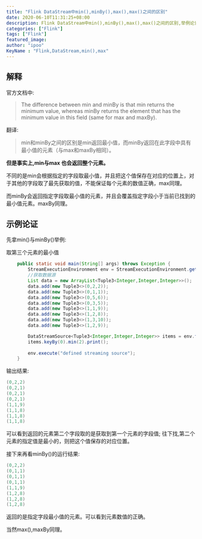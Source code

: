 ```yaml
---
title: "Flink DataStream中min(),minBy(),max(),max()之间的区别"
date: 2020-06-10T11:31:25+08:00
description: Flink DataStream中min(),minBy(),max(),max()之间的区别,举例论证
categories: ["Flink"]
tags: ["Flink"]
featured_image:
author: "ipoo"
KeyName : "Flink,DataStream,min(),max"
---
```



## 解释

官方文档中:
> The difference between min and minBy is that min returns the minimum value, whereas minBy returns the element that has the minimum value in this field (same for max and maxBy).

翻译:
> min和minBy之间的区别是min返回最小值，而minBy返回在此字段中具有最小值的元素（与max和maxBy相同）。

**但是事实上,min与max 也会返回整个元素。**

不同的是min会根据指定的字段取最小值，并且把这个值保存在对应的位置上，对于其他的字段取了最先获取的值，不能保证每个元素的数值正确，max同理。

而minBy会返回指定字段取最小值的元素，并且会覆盖指定字段小于当前已找到的最小值元素。maxBy同理。

## 示例论证

先拿min()与minBy()举例:

取第三个元素的最小值

```java
    public static void main(String[] args) throws Exception {
        StreamExecutionEnvironment env = StreamExecutionEnvironment.getExecutionEnvironment();
        //获取数据源
        List data = new ArrayList<Tuple3<Integer,Integer,Integer>>();
        data.add(new Tuple3<>(0,2,2));
        data.add(new Tuple3<>(0,1,1));
        data.add(new Tuple3<>(0,5,6));
        data.add(new Tuple3<>(0,3,5));
        data.add(new Tuple3<>(1,1,9));
        data.add(new Tuple3<>(1,2,8));
        data.add(new Tuple3<>(1,3,10));
        data.add(new Tuple3<>(1,2,9));

        DataStreamSource<Tuple3<Integer,Integer,Integer>> items = env.fromCollection(data);
        items.keyBy(0).min(2).print();
        
        env.execute("defined streaming source");
    }
```
输出结果:
```java
(0,2,2)
(0,2,1)
(0,2,1)
(0,2,1)
(1,1,9)
(1,1,8)
(1,1,8)
(1,1,8)
```
可以看到返回的元素第二个字段取的是获取到第一个元素的字段值; 往下找,第二个元素的指定值是最小的，则把这个值保存的对应位置。

接下来再看minBy()的运行结果:
```java
(0,2,2)
(0,1,1)
(0,1,1)
(0,1,1)
(1,1,9)
(1,2,8)
(1,2,8)
(1,2,8)
```
返回的是指定字段最小值的元素。可以看到元素数值的正确。

当然max(),maxBy同理。
<!-- 
扫码关注公众号《ipoo》
![ipoo](http://oss.ipooli.com/images/%E5%85%AC%E4%BC%97%E5%8F%B7code.jpg) -->